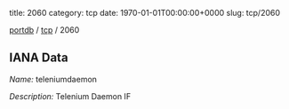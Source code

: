 title: 2060
category: tcp
date: 1970-01-01T00:00:00+0000
slug: tcp/2060

[portdb](/) / [tcp](/category/tcp.html) / 2060


## IANA Data

_Name:_ teleniumdaemon

_Description:_ Telenium Daemon IF

